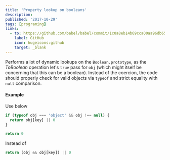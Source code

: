 ```yaml
---
title: 'Property lookup on booleans'
description:
published: '2017-10-29'
tags: [programing]
links:
  - to: https://github.com/babel/babel/commit/1c0a8eb14b69cca00aa96db65b69d0848013c680
    label: GitHub
    icon: hugeicons:github
    target: _blank
---
```


Performs a lot of dynamic lookups on the `Boolean.prototype`, as the _ToBoolean_ operation let's `true` pass for `obj` (which might itself be concerning that this can be a boolean). Instead of the coercion, the code should properly check for valid objects via `typeof` and strict equality with `null` comparison.

#### Example

Use below

```js
if (typeof obj === 'object' && obj !== null) {
  return obj[key] || 0
}

return 0
```

Instead of

```js
return (obj && obj[key]) || 0
```
